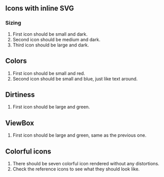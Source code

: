 ## Icons with inline SVG

### Sizing
1. First icon should be small and dark.
1. Second icon should be medium and dark.
1. Third icon should be large and dark.

## Colors
1. First icon should be small and red.
1. Second icon should be small and blue, just like text around.

## Dirtiness
1. First icon should be large and green.

## ViewBox
1. First icon should be large and green, same as the previous one.

## Colorful icons

1. There should be seven colorful icon rendered without any distortions.
1. Check the reference icons to see what they should look like.
